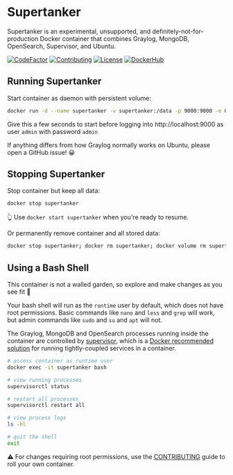 # Supertanker
Supertanker is an experimental, unsupported, and definitely-not-for-production Docker container that combines Graylog, MongoDB, OpenSearch, Supervisor, and Ubuntu.

[![CodeFactor](https://www.codefactor.io/repository/github/RobDickinson/supertanker/badge)](https://www.codefactor.io/repository/github/RobDickinson/supertanker)
[![Contributing](https://img.shields.io/badge/contributions-welcome-green.svg)](https://github.com/RobDickinson/supertanker/blob/main/CONTRIBUTING.md)
[![License](https://img.shields.io/github/license/RobDickinson/supertanker)](https://github.com/RobDickinson/supertanker/blob/main/LICENSE)
[![DockerHub](https://img.shields.io/docker/v/robfromboulder/supertanker)](https://hub.docker.com/repository/docker/robfromboulder/supertanker/general)

## Running Supertanker

Start container as daemon with persistent volume:

```bash
docker run -d --name supertanker -v supertanker:/data -p 9000:9000 -e GRAYLOG_HTTP_EXTERNAL_URI="http://`hostname -s`:9000/" -e GRAYLOG_PASSWORD_SECRET="somepasswordpepper" -e GRAYLOG_ROOT_PASSWORD_SHA2="8c6976e5b5410415bde908bd4dee15dfb167a9c873fc4bb8a81f6f2ab448a918" -e TZ=UTC robfromboulder/supertanker:6.0.2
```

Give this a few seconds to start before logging into http://localhost:9000 as user `admin` with password `admin`

If anything differs from how Graylog normally works on Ubuntu, please open a GitHub issue! 😀

## Stopping Supertanker

Stop container but keep all data:
```bash
docker stop supertanker
```
👆 Use `docker start supertanker` when you're ready to resume.

Or permanently remove container and all stored data:
```bash
docker stop supertanker; docker rm supertanker; docker volume rm supertanker
```

## Using a Bash Shell

This container is not a walled garden, so explore and make changes as you see fit 💪

Your bash shell will run as the `runtime` user by default, which does not have root permissions. Basic commands like `nano` and `less` and `grep` will work,
but admin commands like `sudo` and `su` and `apt` will not.

The Graylog, MongoDB and OpenSearch processes running inside the container are controlled by [supervisor](http://supervisord.org/index.html), which is a
[Docker recommended solution](https://docs.docker.com/engine/containers/multi-service_container/) for running tightly-coupled services in a container.

```bash
# access container as runtime user
docker exec -it supertanker bash

# view running processes
supervisorctl status

# restart all processes
supervisorctl restart all

# view process logs
ls -hl

# quit the shell
exit
```

⚠️ For changes requiring root permissions, use the [CONTRIBUTING](CONTRIBUTING.md) guide to roll your own container.